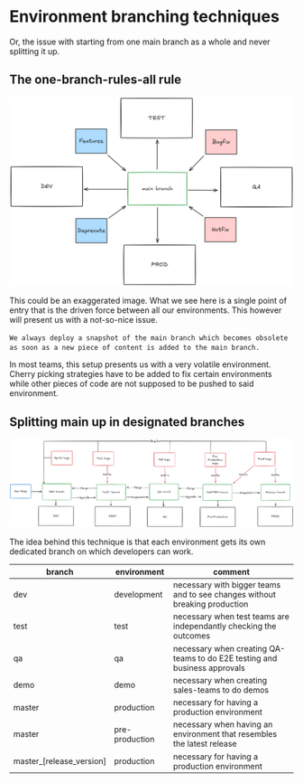 # Environment branching techniques

Or, the issue with starting from one main branch as a whole and never splitting it up.

## The one-branch-rules-all rule

![Single Branch](../images/single_branch.png)

This could be an exaggerated image. What we see here is a single point of entry that is the driven force between all our environments. This however will present us with a not-so-nice issue.

`We always deploy a snapshot of the main branch which becomes obsolete as soon as a new piece of content is added to the main branch.`

In most teams, this setup presents us with a very volatile environment. Cherry picking strategies have to be added to fix certain environments while other pieces of code are not supposed to be pushed to said environment.

## Splitting main up in designated branches

![Multiple Environment Branch](../images/environment_branches.png)

The idea behind this technique is that each environment gets its own dedicated branch on which developers can work.

|branch|environment|comment
|--|--|--|
|dev|development|necessary with bigger teams and to see changes without breaking production
|test|test|necessary when test teams are independantly checking the outcomes
|qa|qa|necessary when creating QA-teams to do E2E testing and business approvals
|demo|demo|necessary when creating sales-teams to do demos
|master|production|necessary for having a production environment
|master|pre-production|necessary when having an environment that resembles the latest release
|master_[release_version]|production|necessary for having a production environment
